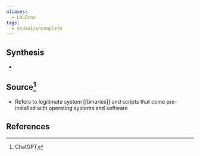 ```yaml
---
aliases:
  - LOLBins
tags:
  - video1/incomplete
---
```

## Synthesis
- 
## Source[^1]
- Refers to legitimate system [[binaries]] and scripts that come pre-installed with operating systems and software
## References
[^1]: ChatGPT